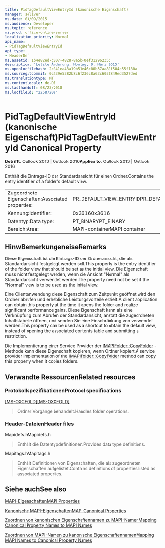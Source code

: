 ```yaml
---
title: PidTagDefaultViewEntryId (kanonische Eigenschaft)
manager: soliver
ms.date: 03/09/2015
ms.audience: Developer
ms.topic: reference
ms.prod: office-online-server
localization_priority: Normal
api_name:
- PidTagDefaultViewEntryId
api_type:
- HeaderDef
ms.assetid: 1b4e82ed-c207-4828-8a5b-0ef312962355
description: 'Letzte Änderung: Montag, 9. März 2015'
ms.openlocfilehash: 2c941ea43a19b51e46c00b37aa89f504c55f180a
ms.sourcegitcommit: 0cf39e5382b8c6f236c8a63c6036849ed3527ded
ms.translationtype: MT
ms.contentlocale: de-DE
ms.lasthandoff: 08/23/2018
ms.locfileid: "22587208"
---
```

# <a name="pidtagdefaultviewentryid-canonical-property"></a><span data-ttu-id="872bd-103">PidTagDefaultViewEntryId (kanonische Eigenschaft)</span><span class="sxs-lookup"><span data-stu-id="872bd-103">PidTagDefaultViewEntryId Canonical Property</span></span>

  
  
<span data-ttu-id="872bd-104">**Betrifft**: Outlook 2013 | Outlook 2016</span><span class="sxs-lookup"><span data-stu-id="872bd-104">**Applies to**: Outlook 2013 | Outlook 2016</span></span> 
  
<span data-ttu-id="872bd-105">Enthält die Eintrags-ID der Standardansicht für einen Ordner.</span><span class="sxs-lookup"><span data-stu-id="872bd-105">Contains the entry identifier of a folder's default view.</span></span>
  
|||
|:-----|:-----|
|<span data-ttu-id="872bd-106">Zugeordnete Eigenschaften:</span><span class="sxs-lookup"><span data-stu-id="872bd-106">Associated properties:</span></span>  <br/> |<span data-ttu-id="872bd-107">PR_DEFAULT_VIEW_ENTRYID</span><span class="sxs-lookup"><span data-stu-id="872bd-107">PR_DEFAULT_VIEW_ENTRYID</span></span>  <br/> |
|<span data-ttu-id="872bd-108">Kennung:</span><span class="sxs-lookup"><span data-stu-id="872bd-108">Identifier:</span></span>  <br/> |<span data-ttu-id="872bd-109">0x3616</span><span class="sxs-lookup"><span data-stu-id="872bd-109">0x3616</span></span>  <br/> |
|<span data-ttu-id="872bd-110">Datentyp:</span><span class="sxs-lookup"><span data-stu-id="872bd-110">Data type:</span></span>  <br/> |<span data-ttu-id="872bd-111">PT_BINARY</span><span class="sxs-lookup"><span data-stu-id="872bd-111">PT_BINARY</span></span>  <br/> |
|<span data-ttu-id="872bd-112">Bereich:</span><span class="sxs-lookup"><span data-stu-id="872bd-112">Area:</span></span>  <br/> |<span data-ttu-id="872bd-113">MAPI-container</span><span class="sxs-lookup"><span data-stu-id="872bd-113">MAPI container</span></span>  <br/> |
   
## <a name="remarks"></a><span data-ttu-id="872bd-114">HinwBemerkungeneise</span><span class="sxs-lookup"><span data-stu-id="872bd-114">Remarks</span></span>

<span data-ttu-id="872bd-115">Diese Eigenschaft ist die Eintrags-ID der Ordneransicht, die als Standardansicht festgelegt werden soll.</span><span class="sxs-lookup"><span data-stu-id="872bd-115">This property is the entry identifier of the folder view that should be set as the initial view.</span></span> <span data-ttu-id="872bd-116">Die Eigenschaft muss nicht festgelegt werden, wenn die Ansicht "Normal" als Standardansicht verwendet werden.</span><span class="sxs-lookup"><span data-stu-id="872bd-116">The property need not be set if the "Normal" view is to be used as the initial view.</span></span>
  
<span data-ttu-id="872bd-117">Eine Clientanwendung diese Eigenschaft zum Zeitpunkt geöffnet wird den Ordner abrufen und erhebliche Leistungsvorteile erzielt.</span><span class="sxs-lookup"><span data-stu-id="872bd-117">A client application can obtain this property at the time it opens the folder and realize significant performance gains.</span></span> <span data-ttu-id="872bd-118">Diese Eigenschaft kann als eine Verknüpfung zum Abrufen der Standardansicht, anstatt die zugeordneten Inhaltstabelle öffnen, und senden Sie eine Einschränkung von verwendet werden.</span><span class="sxs-lookup"><span data-stu-id="872bd-118">This property can be used as a shortcut to obtain the default view, instead of opening the associated contents table and submitting a restriction.</span></span>
  
<span data-ttu-id="872bd-119">Die Implementierung einer Service Provider der [IMAPIFolder::CopyFolder](imapifolder-copyfolder.md) -Methode kann diese Eigenschaft kopieren, wenn Ordner kopiert.</span><span class="sxs-lookup"><span data-stu-id="872bd-119">A service provider implementation of the [IMAPIFolder::CopyFolder](imapifolder-copyfolder.md) method can copy this property when it copies folders.</span></span> 
  
## <a name="related-resources"></a><span data-ttu-id="872bd-120">Verwandte Ressourcen</span><span class="sxs-lookup"><span data-stu-id="872bd-120">Related resources</span></span>

### <a name="protocol-specifications"></a><span data-ttu-id="872bd-121">Protokollspezifikationen</span><span class="sxs-lookup"><span data-stu-id="872bd-121">Protocol specifications</span></span>

<span data-ttu-id="872bd-122">[[MS-OXCFOLD]](http://msdn.microsoft.com/library/c0f31b95-c07f-486c-98d9-535ed9705fbf%28Office.15%29.aspx)</span><span class="sxs-lookup"><span data-stu-id="872bd-122">[[MS-OXCFOLD]](http://msdn.microsoft.com/library/c0f31b95-c07f-486c-98d9-535ed9705fbf%28Office.15%29.aspx)</span></span>
  
> <span data-ttu-id="872bd-123">Ordner Vorgänge behandelt.</span><span class="sxs-lookup"><span data-stu-id="872bd-123">Handles folder operations.</span></span>
    
### <a name="header-files"></a><span data-ttu-id="872bd-124">Header-Dateien</span><span class="sxs-lookup"><span data-stu-id="872bd-124">Header files</span></span>

<span data-ttu-id="872bd-125">Mapidefs.h</span><span class="sxs-lookup"><span data-stu-id="872bd-125">Mapidefs.h</span></span>
  
> <span data-ttu-id="872bd-126">Enthält die Datentypdefinitionen.</span><span class="sxs-lookup"><span data-stu-id="872bd-126">Provides data type definitions.</span></span>
    
<span data-ttu-id="872bd-127">Mapitags.h</span><span class="sxs-lookup"><span data-stu-id="872bd-127">Mapitags.h</span></span>
  
> <span data-ttu-id="872bd-128">Enthält Definitionen von Eigenschaften, die als zugeordneten Eigenschaften aufgelistet.</span><span class="sxs-lookup"><span data-stu-id="872bd-128">Contains definitions of properties listed as associated properties.</span></span>
    
## <a name="see-also"></a><span data-ttu-id="872bd-129">Siehe auch</span><span class="sxs-lookup"><span data-stu-id="872bd-129">See also</span></span>



[<span data-ttu-id="872bd-130">MAPI-Eigenschaften</span><span class="sxs-lookup"><span data-stu-id="872bd-130">MAPI Properties</span></span>](mapi-properties.md)
  
[<span data-ttu-id="872bd-131">Kanonische MAPI-Eigenschaften</span><span class="sxs-lookup"><span data-stu-id="872bd-131">MAPI Canonical Properties</span></span>](mapi-canonical-properties.md)
  
[<span data-ttu-id="872bd-132">Zuordnen von kanonischen Eigenschaftennamen zu MAPI-Namen</span><span class="sxs-lookup"><span data-stu-id="872bd-132">Mapping Canonical Property Names to MAPI Names</span></span>](mapping-canonical-property-names-to-mapi-names.md)
  
[<span data-ttu-id="872bd-133">Zuordnen von MAPI-Namen zu kanonische Eigenschaftennamen</span><span class="sxs-lookup"><span data-stu-id="872bd-133">Mapping MAPI Names to Canonical Property Names</span></span>](mapping-mapi-names-to-canonical-property-names.md)

